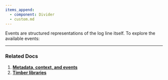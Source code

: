 ```yaml
---
items_append:
  - component: Divider
  - custom.md
---
```

Events are structured representations of the log line itself. To explore the available events:

---

### Related Docs

1. [**Metadata, context, and events**](/concepts/metadata-context-and-events)
2. [**Timber libraries**](/languages)
